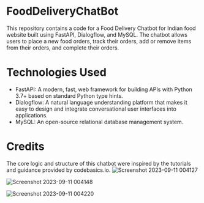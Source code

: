 # FoodDeliveryChatBot
This repository contains a code for a Food Delivery Chatbot for Indian food website built using FastAPI, Dialogflow, and MySQL. The chatbot allows users to place a new food orders, track their orders, add or remove items from their orders, and complete their orders.
# Technologies Used
- FastAPI: A modern, fast, web framework for building APIs with Python 3.7+ based on standard Python type hints.
- Dialogflow: A natural language understanding platform that makes it easy to design and integrate conversational user interfaces into applications.
- MySQL: An open-source relational database management system.
# Credits
The core logic and structure of this chatbot were inspired by the tutorials and guidance provided by codebasics.io.
![Screenshot 2023-09-11 004127](https://github.com/MohamedTalal1/FoodDeliveryChatBot/assets/127398447/884952dc-3cfe-4666-b0f2-0401db6fd3dc)

![Screenshot 2023-09-11 004148](https://github.com/MohamedTalal1/FoodDeliveryChatBot/assets/127398447/3adc9466-4ca6-4f41-a181-2c72a11cc17a)

![Screenshot 2023-09-11 004220](https://github.com/MohamedTalal1/FoodDeliveryChatBot/assets/127398447/70f04073-1924-4a3c-b2a9-8618d0811efc)

